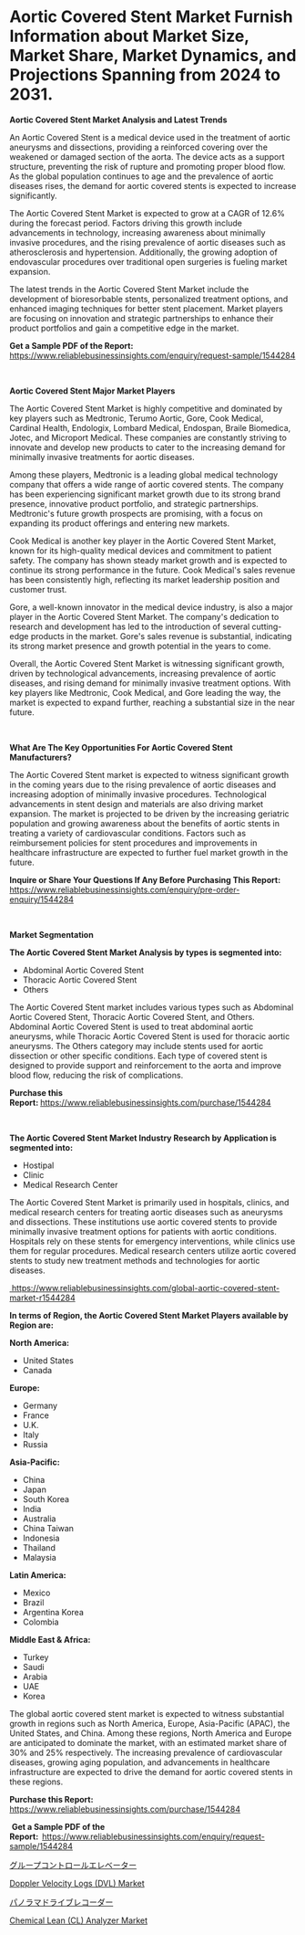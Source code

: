 <p><h1>Aortic Covered Stent Market Furnish Information about Market Size, Market Share, Market Dynamics, and Projections Spanning from 2024 to 2031.</h1></p><p><strong>Aortic Covered Stent Market Analysis and Latest Trends</strong></p>
<p><p>An Aortic Covered Stent is a medical device used in the treatment of aortic aneurysms and dissections, providing a reinforced covering over the weakened or damaged section of the aorta. The device acts as a support structure, preventing the risk of rupture and promoting proper blood flow. As the global population continues to age and the prevalence of aortic diseases rises, the demand for aortic covered stents is expected to increase significantly.</p><p>The Aortic Covered Stent Market is expected to grow at a CAGR of 12.6% during the forecast period. Factors driving this growth include advancements in technology, increasing awareness about minimally invasive procedures, and the rising prevalence of aortic diseases such as atherosclerosis and hypertension. Additionally, the growing adoption of endovascular procedures over traditional open surgeries is fueling market expansion.</p><p>The latest trends in the Aortic Covered Stent Market include the development of bioresorbable stents, personalized treatment options, and enhanced imaging techniques for better stent placement. Market players are focusing on innovation and strategic partnerships to enhance their product portfolios and gain a competitive edge in the market.</p></p>
<p><strong>Get a Sample PDF of the Report:&nbsp;</strong> <a href="https://www.reliablebusinessinsights.com/enquiry/request-sample/1544284">https://www.reliablebusinessinsights.com/enquiry/request-sample/1544284</a></p>
<p>&nbsp;</p>
<p><strong>Aortic Covered Stent Major Market Players</strong></p>
<p><p>The Aortic Covered Stent Market is highly competitive and dominated by key players such as Medtronic, Terumo Aortic, Gore, Cook Medical, Cardinal Health, Endologix, Lombard Medical, Endospan, Braile Biomedica, Jotec, and Microport Medical. These companies are constantly striving to innovate and develop new products to cater to the increasing demand for minimally invasive treatments for aortic diseases.</p><p>Among these players, Medtronic is a leading global medical technology company that offers a wide range of aortic covered stents. The company has been experiencing significant market growth due to its strong brand presence, innovative product portfolio, and strategic partnerships. Medtronic's future growth prospects are promising, with a focus on expanding its product offerings and entering new markets.</p><p>Cook Medical is another key player in the Aortic Covered Stent Market, known for its high-quality medical devices and commitment to patient safety. The company has shown steady market growth and is expected to continue its strong performance in the future. Cook Medical's sales revenue has been consistently high, reflecting its market leadership position and customer trust.</p><p>Gore, a well-known innovator in the medical device industry, is also a major player in the Aortic Covered Stent Market. The company's dedication to research and development has led to the introduction of several cutting-edge products in the market. Gore's sales revenue is substantial, indicating its strong market presence and growth potential in the years to come.</p><p>Overall, the Aortic Covered Stent Market is witnessing significant growth, driven by technological advancements, increasing prevalence of aortic diseases, and rising demand for minimally invasive treatment options. With key players like Medtronic, Cook Medical, and Gore leading the way, the market is expected to expand further, reaching a substantial size in the near future.</p></p>
<p>&nbsp;</p>
<p><strong>What Are The Key Opportunities For Aortic Covered Stent Manufacturers?</strong></p>
<p><p>The Aortic Covered Stent market is expected to witness significant growth in the coming years due to the rising prevalence of aortic diseases and increasing adoption of minimally invasive procedures. Technological advancements in stent design and materials are also driving market expansion. The market is projected to be driven by the increasing geriatric population and growing awareness about the benefits of aortic stents in treating a variety of cardiovascular conditions. Factors such as reimbursement policies for stent procedures and improvements in healthcare infrastructure are expected to further fuel market growth in the future.</p></p>
<p><strong>Inquire or Share Your Questions If Any Before Purchasing This Report:</strong> <a href="https://www.reliablebusinessinsights.com/enquiry/pre-order-enquiry/1544284">https://www.reliablebusinessinsights.com/enquiry/pre-order-enquiry/1544284</a></p>
<p>&nbsp;</p>
<p><strong>Market Segmentation</strong></p>
<p><strong>The Aortic Covered Stent Market Analysis by types is segmented into:</strong></p>
<p><ul><li>Abdominal Aortic Covered Stent</li><li>Thoracic Aortic Covered Stent</li><li>Others</li></ul></p>
<p><p>The Aortic Covered Stent market includes various types such as Abdominal Aortic Covered Stent, Thoracic Aortic Covered Stent, and Others. Abdominal Aortic Covered Stent is used to treat abdominal aortic aneurysms, while Thoracic Aortic Covered Stent is used for thoracic aortic aneurysms. The Others category may include stents used for aortic dissection or other specific conditions. Each type of covered stent is designed to provide support and reinforcement to the aorta and improve blood flow, reducing the risk of complications.</p></p>
<p><strong>Purchase this Report:&nbsp;</strong><a href="https://www.reliablebusinessinsights.com/purchase/1544284">https://www.reliablebusinessinsights.com/purchase/1544284</a></p>
<p>&nbsp;</p>
<p><strong>The Aortic Covered Stent Market Industry Research by Application is segmented into:</strong></p>
<p><ul><li>Hostipal</li><li>Clinic</li><li>Medical Research Center</li></ul></p>
<p><p>The Aortic Covered Stent Market is primarily used in hospitals, clinics, and medical research centers for treating aortic diseases such as aneurysms and dissections. These institutions use aortic covered stents to provide minimally invasive treatment options for patients with aortic conditions. Hospitals rely on these stents for emergency interventions, while clinics use them for regular procedures. Medical research centers utilize aortic covered stents to study new treatment methods and technologies for aortic diseases.</p></p>
<p><a href="https://www.reliablebusinessinsights.com/global-aortic-covered-stent-market-r1544284">&nbsp;https://www.reliablebusinessinsights.com/global-aortic-covered-stent-market-r1544284</a></p>
<p><strong>In terms of Region, the Aortic Covered Stent Market Players available by Region are:</strong></p>
<p>
    <p> <strong> North America: </strong>
        <ul>
            <li>United States</li>
            <li>Canada</li>
        </ul>
        </p> 
    <p> <strong> Europe: </strong>
        <ul>
            <li>Germany</li>
            <li>France</li>
            <li>U.K.</li>
            <li>Italy</li>
            <li>Russia</li>
        </ul>
        </p> 
    <p> <strong> Asia-Pacific: </strong>
        <ul>
            <li>China</li>
            <li>Japan</li>
            <li>South Korea</li>
            <li>India</li>
            <li>Australia</li>
            <li>China Taiwan</li>
            <li>Indonesia</li>
            <li>Thailand</li>
            <li>Malaysia</li>
        </ul>
        </p> 
    <p> <strong> Latin America: </strong>
        <ul>
            <li>Mexico</li>
            <li>Brazil</li>
            <li>Argentina Korea</li>
            <li>Colombia</li>
        </ul>
        </p> 
    <p> <strong> Middle East & Africa: </strong>
        <ul>
            <li>Turkey</li>
            <li>Saudi</li>
            <li>Arabia</li>
            <li>UAE</li>
            <li>Korea</li>
        </ul>
    </p>
    </p>
<p><p>The global aortic covered stent market is expected to witness substantial growth in regions such as North America, Europe, Asia-Pacific (APAC), the United States, and China. Among these regions, North America and Europe are anticipated to dominate the market, with an estimated market share of 30% and 25% respectively. The increasing prevalence of cardiovascular diseases, growing aging population, and advancements in healthcare infrastructure are expected to drive the demand for aortic covered stents in these regions.</p></p>
<p><strong>Purchase this Report: </strong><a href="https://www.reliablebusinessinsights.com/purchase/1544284">https://www.reliablebusinessinsights.com/purchase/1544284</a></p>
<p>&nbsp;<strong>Get a Sample PDF of the Report:&nbsp;&nbsp;</strong><a href="https://www.reliablebusinessinsights.com/enquiry/request-sample/1544284">https://www.reliablebusinessinsights.com/enquiry/request-sample/1544284</a></p>
<p><strong></strong></p>
<p><p><a href="https://github.com/LuzHills1972/Market-Research-Report-List-1/blob/main/3655959169269.md">グループコントロールエレベーター</a></p><p><a href="https://github.com/niyotibauri9/Market-Research-Report-List-1/blob/main/doppler-velocity-logs-dvl-market.md">Doppler Velocity Logs (DVL) Market</a></p><p><a href="https://github.com/kegley4963/Market-Research-Report-List-2/blob/main/5019137169268.md">パノラマドライブレコーダー</a></p><p><a href="https://github.com/ajiariaa/Market-Research-Report-List-1/blob/main/chemical-lean-cl-analyzer-market.md">Chemical Lean (CL) Analyzer Market</a></p></p>